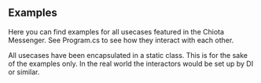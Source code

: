 ## Examples

Here you can find examples for all usecases featured in the Chiota Messenger. See Program.cs to see how they interact with each other.

All usecases have been encapsulated in a static class. This is for the sake of the examples only. In the real world the interactors would be set up by DI or similar.